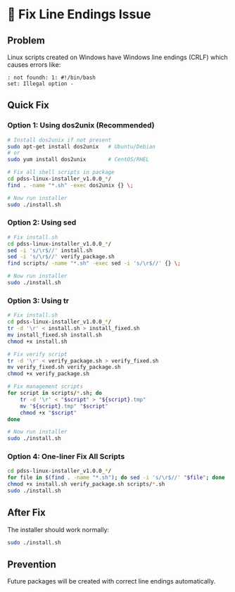 # 🔧 Fix Line Endings Issue

## Problem

Linux scripts created on Windows have Windows line endings (CRLF) which causes errors like:
```
: not foundh: 1: #!/bin/bash
set: Illegal option -
```

## Quick Fix

### Option 1: Using dos2unix (Recommended)

```bash
# Install dos2unix if not present
sudo apt-get install dos2unix   # Ubuntu/Debian
# or
sudo yum install dos2unix       # CentOS/RHEL

# Fix all shell scripts in package
cd pdss-linux-installer_v1.0.0_*/
find . -name "*.sh" -exec dos2unix {} \;

# Now run installer
sudo ./install.sh
```

### Option 2: Using sed

```bash
# Fix install.sh
cd pdss-linux-installer_v1.0.0_*/
sed -i 's/\r$//' install.sh
sed -i 's/\r$//' verify_package.sh
find scripts/ -name "*.sh" -exec sed -i 's/\r$//' {} \;

# Now run installer
sudo ./install.sh
```

### Option 3: Using tr

```bash
# Fix install.sh
cd pdss-linux-installer_v1.0.0_*/
tr -d '\r' < install.sh > install_fixed.sh
mv install_fixed.sh install.sh
chmod +x install.sh

# Fix verify script
tr -d '\r' < verify_package.sh > verify_fixed.sh
mv verify_fixed.sh verify_package.sh
chmod +x verify_package.sh

# Fix management scripts
for script in scripts/*.sh; do
    tr -d '\r' < "$script" > "${script}.tmp"
    mv "${script}.tmp" "$script"
    chmod +x "$script"
done

# Now run installer
sudo ./install.sh
```

### Option 4: One-liner Fix All Scripts

```bash
cd pdss-linux-installer_v1.0.0_*/
for file in $(find . -name "*.sh"); do sed -i 's/\r$//' "$file"; done
chmod +x install.sh verify_package.sh scripts/*.sh
sudo ./install.sh
```

## After Fix

The installer should work normally:
```bash
sudo ./install.sh
```

## Prevention

Future packages will be created with correct line endings automatically.


